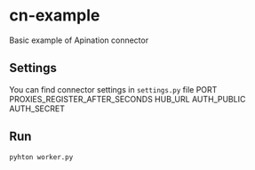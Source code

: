 # cn-example
Basic example of Apination connector

## Settings
You can find connector settings in `settings.py` file
PORT
PROXIES_REGISTER_AFTER_SECONDS
HUB_URL
AUTH_PUBLIC
AUTH_SECRET

## Run
```
pyhton worker.py
```
